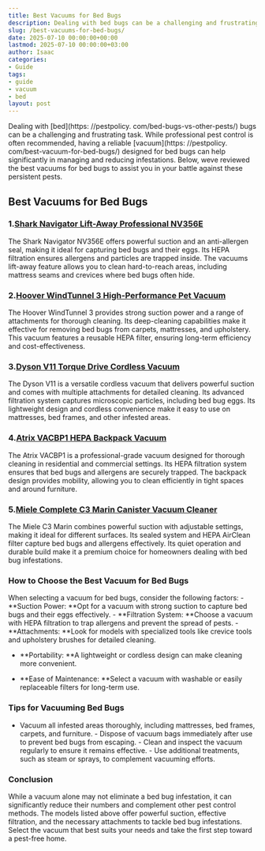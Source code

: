 ```yaml
---
title: Best Vacuums for Bed Bugs
description: Dealing with bed bugs can be a challenging and frustrating task. While professional pest control is often recommended, having a reliable vacuum designed for...
slug: /best-vacuums-for-bed-bugs/
date: 2025-07-10 00:00:00+00:00
lastmod: 2025-07-10 00:00:00+03:00
author: Isaac
categories:
- Guide
tags:
- guide
- vacuum
- bed
layout: post
---
```


Dealing with [bed](https: //pestpolicy. com/bed-bugs-vs-other-pests/) bugs can be a challenging and frustrating task. While professional pest control is often recommended, having a reliable [vacuum](https: //pestpolicy. com/best-vacuum-for-bed-bugs/) designed for bed bugs can help significantly in managing and reducing infestations. Below, weve reviewed the best vacuums for bed bugs to assist you in your battle against these persistent pests.

##  Best Vacuums for Bed Bugs

###  1.[Shark Navigator Lift-Away Professional NV356E](https://www.amazon.com/dp/B07HFX8H5Q?tag=p-policy-20)

The Shark Navigator NV356E offers powerful suction and an anti-allergen seal, making it ideal for capturing bed bugs and their eggs. Its HEPA filtration ensures allergens and particles are trapped inside. The vacuums lift-away feature allows you to clean hard-to-reach areas, including mattress seams and crevices where bed bugs often hide.

###  2.[Hoover WindTunnel 3 High-Performance Pet Vacuum](https://www.amazon.com/dp/B08M7ZV5D1?tag=p-policy-20)

The Hoover WindTunnel 3 provides strong suction power and a range of attachments for thorough cleaning. Its deep-cleaning capabilities make it effective for removing bed bugs from carpets, mattresses, and upholstery. This vacuum features a reusable HEPA filter, ensuring long-term efficiency and cost-effectiveness.

###  3.[Dyson V11 Torque Drive Cordless Vacuum](https://www.amazon.com/dp/B07YN9XDP2?tag=p-policy-20)

The Dyson V11 is a versatile cordless vacuum that delivers powerful suction and comes with multiple attachments for detailed cleaning. Its advanced filtration system captures microscopic particles, including bed bug eggs. Its lightweight design and cordless convenience make it easy to use on mattresses, bed frames, and other infested areas.

###  4.[Atrix VACBP1 HEPA Backpack Vacuum](https://www.amazon.com/dp/B08CYW7BW6?tag=p-policy-20)

The Atrix VACBP1 is a professional-grade vacuum designed for thorough cleaning in residential and commercial settings. Its HEPA filtration system ensures that bed bugs and allergens are securely trapped. The backpack design provides mobility, allowing you to clean efficiently in tight spaces and around furniture.

###  5.[Miele Complete C3 Marin Canister Vacuum Cleaner](https://www.amazon.com/dp/B0899GGYBR?tag=p-policy-20)

The Miele C3 Marin combines powerful suction with adjustable settings, making it ideal for different surfaces. Its sealed system and HEPA AirClean filter capture bed bugs and allergens effectively. Its quiet operation and durable build make it a premium choice for homeowners dealing with bed bug infestations.

###  How to Choose the Best Vacuum for Bed Bugs

When selecting a vacuum for bed bugs, consider the following factors: - **Suction Power: **Opt for a vacuum with strong suction to capture bed bugs and their eggs effectively. - **Filtration System: **Choose a vacuum with HEPA filtration to trap allergens and prevent the spread of pests. - **Attachments: **Look for models with specialized tools like crevice tools and upholstery brushes for detailed cleaning.

- **Portability: **A lightweight or cordless design can make cleaning more convenient.

- **Ease of Maintenance: **Select a vacuum with washable or easily replaceable filters for long-term use.

###  Tips for Vacuuming Bed Bugs

- Vacuum all infested areas thoroughly, including mattresses, bed frames, carpets, and furniture. - Dispose of vacuum bags immediately after use to prevent bed bugs from escaping. - Clean and inspect the vacuum regularly to ensure it remains effective. - Use additional treatments, such as steam or sprays, to complement vacuuming efforts.

###  Conclusion

While a vacuum alone may not eliminate a bed bug infestation, it can significantly reduce their numbers and complement other pest control methods. The models listed above offer powerful suction, effective filtration, and the necessary attachments to tackle bed bug infestations. Select the vacuum that best suits your needs and take the first step toward a pest-free home.
